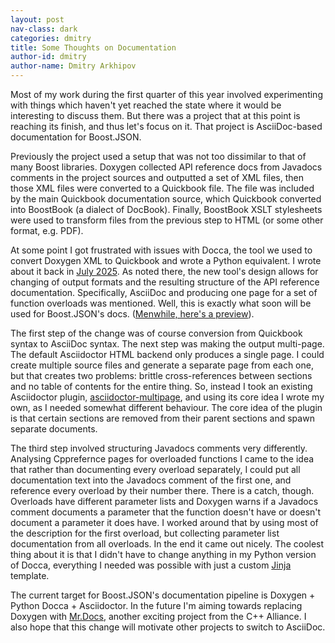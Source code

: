 ```yaml
---
layout: post
nav-class: dark
categories: dmitry
title: Some Thoughts on Documentation
author-id: dmitry
author-name: Dmitry Arkhipov
---
```


Most of my work during the first quarter of this year involved experimenting
with things which haven't yet reached the state where it would be interesting
to discuss them. But there was a project that at this point is reaching its
finish, and thus let's focus on it. That project is AsciiDoc-based
documentation for Boost.JSON.

Previously the project used a setup that was not too dissimilar to that of many
Boost libraries. Doxygen collected API reference docs from Javadocs comments in
the project sources and outputted a set of XML files, then those XML files were
converted to a Quickbook file. The file was included by the main Quickbook
documentation source, which Quickbook converted into BoostBook (a dialect of
DocBook). Finally, BoostBook XSLT stylesheets were used to transform files from
the previous step to HTML (or some other format, e.g. PDF).

At some point I got frustrated with issues with Docca, the tool we used to
convert Doxygen XML to Quickbook and wrote a Python equivalent. I wrote about
it back in [July 2025](../../../2024/07/12/dmitrys-q2-update.html). As noted there, the
new tool's design allows for changing of output formats and the resulting
structure of the API reference documentation. Specifically, AsciiDoc and
producing one page for a set of function overloads was mentioned. Well, this is
exactly what soon will be used for Boost.JSON's docs. ([Menwhile, here's
a preview](https://1080.json.prtest2.cppalliance.org/libs/json/doc/html/index.html)).

The first step of the change was of course conversion from Quickbook syntax to
AsciiDoc syntax. The next step was making the output multi-page. The default
Asciidoctor HTML backend only produces a single page. I could create multiple
source files and generate a separate page from each one, but that creates two
problems: brittle cross-references between sections and no table of contents
for the entire thing. So, instead I took an existing Asciidoctor plugin,
[asciidoctor-multipage](https://github.com/owenh000/asciidoctor-multipage/),
and using its core idea I wrote my own, as I needed somewhat different
behaviour. The core idea of the plugin is that certain sections are removed
from their parent sections and spawn separate documents.

The third step involved structuring Javadocs comments very differently.
Analysing Cpprefernce pages for overloaded functions I came to the idea that
rather than documenting every overload separately, I could put all
documentation text into the Javadocs comment of the first one, and reference
every overload by their number there. There is a catch, though. Overloads have
different parameter lists and Doxygen warns if a Javadocs comment documents
a parameter that the function doesn't have or doesn't document a parameter it
does have. I worked around that by using most of the description for the first
overload, but collecting parameter list documentation from all overloads. In
the end it came out nicely. The coolest thing about it is that I didn't have to
change anything in my Python version of Docca, everything I needed was possible
with just a custom [Jinja](https://jinja.palletsprojects.com/en/stable/)
template.

The current target for Boost.JSON's documentation pipeline is Doxygen + Python
Docca + Asciidoctor. In the future I'm aiming towards replacing Doxygen with
[Mr.Docs](https://github.com/cppalliance/mrdocs), another exciting project from
the C++ Alliance. I also hope that this change will motivate other projects
to switch to AsciiDoc.

